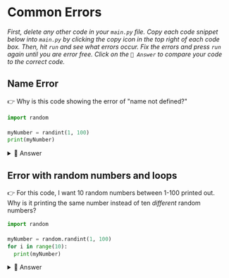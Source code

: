 # Common Errors

*First, delete any other code in your `main.py` file. Copy each code snippet below into `main.py` by clicking the copy icon in the top right of each code box. Then, hit `run` and see what errors occur. Fix the errors and press `run` again until you are error free. Click on the `👀 Answer` to compare your code to the correct code.*

## Name Error

👉 Why is this code showing the error of "name not defined?"

```python
import random

myNumber = randint(1, 100)
print(myNumber)
```




<details> <summary> 👀 Answer </summary>

This error is because of the way libraries work. The names of functions and variables in libraries may be similar to the names I chose for my functions and variables. The way to access functions and variables in other libraries is to put `random.` in front of the library name. 

![](resources/random.002.png)

Now the computer knows to "go in the `random` library, find `randint`, and give me a number between 1-100."
  
```python
import random

myNumber = random.randint(1, 100)
print(myNumber)
```
</details>

## Error with random numbers and loops

👉 For this code, I want 10 random numbers between 1-100 printed out. Why is it printing the same number instead of ten *different* random numbers?

```python
import random

myNumber = random.randint(1, 100)
for i in range(10):
  print(myNumber)

```



<details> <summary> 👀 Answer </summary>

The problem is when I am generating my random number, I am doing it *before* the loop. I am asking for one random number and then storing it in a variable. Then, I am saying to `print` out this random number 10 times. Nowhere in the loop am I asking for a new number *each* time. I need to rearrange the order of my code. 



```python
import random

for i in range(10):
  myNumber = random.randint(1, 100)
  print(myNumber)

```
Now, each time the loop resets, it will generate a new random number. Now I can generate 10 random numbers between 1-100.
</details>

